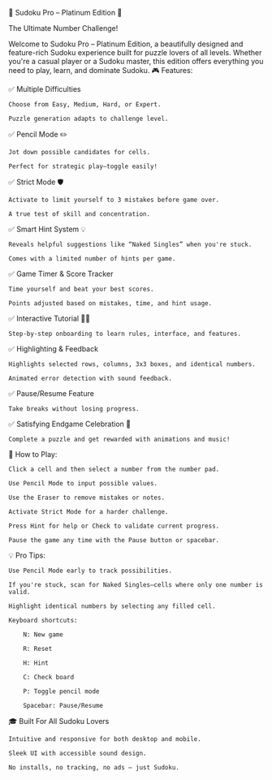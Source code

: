 🧠 Sudoku Pro – Platinum Edition 💎

The Ultimate Number Challenge!

Welcome to Sudoku Pro – Platinum Edition, a beautifully designed and feature-rich Sudoku experience built for puzzle lovers of all levels. Whether you're a casual player or a Sudoku master, this edition offers everything you need to play, learn, and dominate Sudoku.
🎮 Features:

✅ Multiple Difficulties

    Choose from Easy, Medium, Hard, or Expert.

    Puzzle generation adapts to challenge level.

✅ Pencil Mode ✏️

    Jot down possible candidates for cells.

    Perfect for strategic play—toggle easily!

✅ Strict Mode 🛡️

    Activate to limit yourself to 3 mistakes before game over.

    A true test of skill and concentration.

✅ Smart Hint System 💡

    Reveals helpful suggestions like “Naked Singles” when you're stuck.

    Comes with a limited number of hints per game.

✅ Game Timer & Score Tracker

    Time yourself and beat your best scores.

    Points adjusted based on mistakes, time, and hint usage.

✅ Interactive Tutorial 👨‍🏫

    Step-by-step onboarding to learn rules, interface, and features.

✅ Highlighting & Feedback

    Highlights selected rows, columns, 3x3 boxes, and identical numbers.

    Animated error detection with sound feedback.

✅ Pause/Resume Feature

    Take breaks without losing progress.

✅ Satisfying Endgame Celebration 🎉

    Complete a puzzle and get rewarded with animations and music!

🧩 How to Play:

    Click a cell and then select a number from the number pad.

    Use Pencil Mode to input possible values.

    Use the Eraser to remove mistakes or notes.

    Activate Strict Mode for a harder challenge.

    Press Hint for help or Check to validate current progress.

    Pause the game any time with the Pause button or spacebar.

💡 Pro Tips:

    Use Pencil Mode early to track possibilities.

    If you're stuck, scan for Naked Singles—cells where only one number is valid.

    Highlight identical numbers by selecting any filled cell.

    Keyboard shortcuts:

        N: New game

        R: Reset

        H: Hint

        C: Check board

        P: Toggle pencil mode

        Spacebar: Pause/Resume

🎓 Built For All Sudoku Lovers

    Intuitive and responsive for both desktop and mobile.

    Sleek UI with accessible sound design.

    No installs, no tracking, no ads — just Sudoku.
